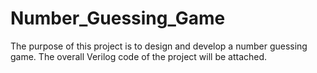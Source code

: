 # Number_Guessing_Game
The purpose of this project is to design and develop a number guessing game. The overall Verilog code of the project will be attached. 
